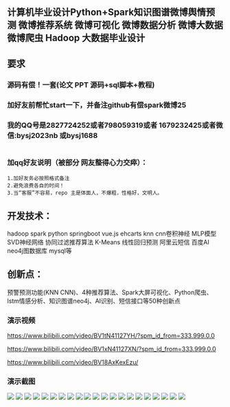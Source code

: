 ## 计算机毕业设计Python+Spark知识图谱微博舆情预测 微博推荐系统 微博可视化 微博数据分析 微博大数据 微博爬虫 Hadoop 大数据毕业设计

## 要求
### 源码有偿！一套(论文 PPT 源码+sql脚本+教程)

### 
### 加好友前帮忙start一下，并备注github有偿spark微博25
### 我的QQ号是2827724252或者798059319或者 1679232425或者微信:bysj2023nb 或bysj1688

# 

### 加qq好友说明（被部分 网友整得心力交瘁）：
    1.加好友务必按照格式备注
    2.避免浪费各自的时间！
    3.当“客服”不容易，repo 主是体面人，不爆粗，性格好，文明人。

## 开发技术：
hadoop spark python springboot vue.js ehcarts knn cnn卷积神经 MLP模型 SVD神经网络 协同过滤推荐算法 K-Means 线性回归预测 阿里云短信 百度AI neo4j图数据库 mysql等

## 创新点：
预警预测功能(KNN CNN)、4种推荐算法、Spark大屏可视化、Python爬虫、lstm情感分析、知识图谱neo4j、AI识别、短信接口等50种创新点

### 演示视频

https://www.bilibili.com/video/BV1tN41127YH/?spm_id_from=333.999.0.0

https://www.bilibili.com/video/BV1xN41127XN/?spm_id_from=333.999.0.0

https://www.bilibili.com/video/BV18AxKexEzu/

### 演示截图
![](1.png)
![](2.png)
![](3.png)
![](4.png)
![](5.png)
![](6.png)
![](7.png)
![](8.png)
![](9.png)
![](10.png)
![](11.png)
![](12.png)
![](13.png)
![](14.png)
![](15.png)
![](16.png)
![](17.png)
![](18.png)
![](19.png)
![](20.png)
![](21.png)






